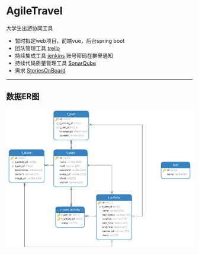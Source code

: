 # AgileTravel
大学生出游协同工具
- 暂时拟定web项目，前端vue，后台spring boot
- 团队管理工具 [trello](https://trello.com/b/7en1lZgX/%E5%87%BA%E6%B8%B8%E5%8D%8F%E5%90%8C%E5%B7%A5%E5%85%B7)
- 持续集成工具 [jenkins](http://118.31.34.71:9999/job/%E9%9F%A9%E5%A5%87%E7%BB%84-%E5%A4%A7%E5%AD%A6%E7%94%9F%E5%87%BA%E6%B8%B8%E5%8D%8F%E5%90%8C%E5%B7%A5%E5%85%B7/) 账号密码在群里通知
- 持续代码质量管理工具 [SonarQube](http://118.31.34.71:10000/dashboard?id=nju.agile%3Atravel)
- 需求 [StoriesOnBoard](https://shiroko.storiesonboard.com/m/agile-travel)

-----

## 数据ER图
![ER.png](https://github.com/sc89703312/AgileTravel/blob/master/ER.png)
